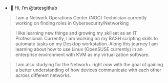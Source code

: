 - 👋 Hi, I’m @tatesgithub

> I am a Network Operations Center (NOC) Technician currently working on finding roles in Cybersecurity/Networking

> I like learning new things and growing my skillset as an IT Professional. Currently, I am working on my BASH scripting skills to automate tasks on my Desktop workstation.
  > Along this journey I am learning about how to use Linux (OpenSUSE currently) in an enterprise environment with KVM as my virtualization software.

> I am also studying for the Network+ right now with the goal of gaining a better understanding of how devices communicate with each other across different networks.
